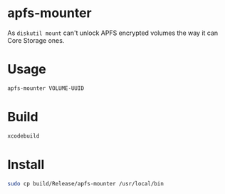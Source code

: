# apfs-mounter

As `diskutil mount` can't unlock APFS encrypted volumes the way it can Core Storage ones.

# Usage

```sh
apfs-mounter VOLUME-UUID
```

# Build

```sh
xcodebuild
```

# Install

```sh
sudo cp build/Release/apfs-mounter /usr/local/bin
```
